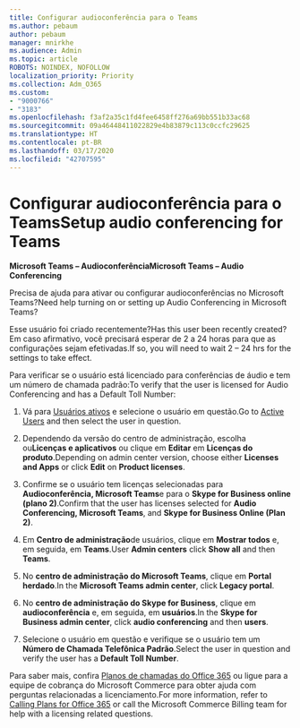 ```yaml
---
title: Configurar audioconferência para o Teams
ms.author: pebaum
author: pebaum
manager: mnirkhe
ms.audience: Admin
ms.topic: article
ROBOTS: NOINDEX, NOFOLLOW
localization_priority: Priority
ms.collection: Adm_O365
ms.custom:
- "9000766"
- "3183"
ms.openlocfilehash: f3af2a35c1fd4fee6458ff276a69bb551b33ac68
ms.sourcegitcommit: 09a46448411022829e4b83879c113c0ccfc29625
ms.translationtype: HT
ms.contentlocale: pt-BR
ms.lasthandoff: 03/17/2020
ms.locfileid: "42707595"
---
```

# <a name="setup-audio-conferencing-for-teams"></a><span data-ttu-id="c71b3-102">Configurar audioconferência para o Teams</span><span class="sxs-lookup"><span data-stu-id="c71b3-102">Setup audio conferencing for Teams</span></span>

<span data-ttu-id="c71b3-103">**Microsoft Teams – Audioconferência**</span><span class="sxs-lookup"><span data-stu-id="c71b3-103">**Microsoft Teams – Audio Conferencing**</span></span>

<span data-ttu-id="c71b3-104">Precisa de ajuda para ativar ou configurar audioconferências no Microsoft Teams?</span><span class="sxs-lookup"><span data-stu-id="c71b3-104">Need help turning on or setting up Audio Conferencing in Microsoft Teams?</span></span>

<span data-ttu-id="c71b3-105">Esse usuário foi criado recentemente?</span><span class="sxs-lookup"><span data-stu-id="c71b3-105">Has this user been recently created?</span></span>  <span data-ttu-id="c71b3-106">Em caso afirmativo, você precisará esperar de 2 a 24 horas para que as configurações sejam efetivadas.</span><span class="sxs-lookup"><span data-stu-id="c71b3-106">If so, you will need to wait 2 – 24 hrs for the settings to take effect.</span></span>

<span data-ttu-id="c71b3-107">Para verificar se o usuário está licenciado para conferências de áudio e tem um número de chamada padrão:</span><span class="sxs-lookup"><span data-stu-id="c71b3-107">To verify that the user is licensed for Audio Conferencing and has a Default Toll Number:</span></span>

1. <span data-ttu-id="c71b3-108">Vá para [Usuários ativos](https://admin.microsoft.com/Adminportal/Home?source=applauncher#/users) e selecione o usuário em questão.</span><span class="sxs-lookup"><span data-stu-id="c71b3-108">Go to [Active Users](https://admin.microsoft.com/Adminportal/Home?source=applauncher#/users) and then select the user in question.</span></span>

2. <span data-ttu-id="c71b3-109">Dependendo da versão do centro de administração, escolha ou**Licenças e aplicativos** ou clique em **Editar** em **Licenças do produto**.</span><span class="sxs-lookup"><span data-stu-id="c71b3-109">Depending on admin center version, choose either **Licenses and Apps** or click **Edit** on **Product licenses**.</span></span>

3. <span data-ttu-id="c71b3-110">Confirme se o usuário tem licenças selecionadas para **Audioconferência, Microsoft Teams**e para o **Skype for Business online (plano 2)**.</span><span class="sxs-lookup"><span data-stu-id="c71b3-110">Confirm that the user has licenses selected for **Audio Conferencing, Microsoft Teams**, and **Skype for Business Online (Plan 2)**.</span></span>

4. <span data-ttu-id="c71b3-111">Em **Centro de administração**de usuários, clique em **Mostrar todos** e, em seguida, em **Teams**.</span><span class="sxs-lookup"><span data-stu-id="c71b3-111">User **Admin centers** click **Show all** and then **Teams**.</span></span>

5. <span data-ttu-id="c71b3-112">No **centro de administração do Microsoft Teams**, clique em **Portal herdado**.</span><span class="sxs-lookup"><span data-stu-id="c71b3-112">In the **Microsoft Teams admin center**, click **Legacy portal**.</span></span>

6. <span data-ttu-id="c71b3-113">No **centro de administração do Skype for Business**, clique em **audioconferência** e, em seguida, em **usuários**.</span><span class="sxs-lookup"><span data-stu-id="c71b3-113">In the **Skype for Business admin center**, click **audio conferencing** and then **users**.</span></span>

7. <span data-ttu-id="c71b3-114">Selecione o usuário em questão e verifique se o usuário tem um **Número de Chamada Telefônica Padrão**.</span><span class="sxs-lookup"><span data-stu-id="c71b3-114">Select the user in question and verify the user has a **Default Toll Number**.</span></span>

<span data-ttu-id="c71b3-115">Para saber mais, confira [Planos de chamadas do Office 365](https://docs.microsoft.com/microsoftteams/calling-plans-for-office-365) ou ligue para a equipe de cobrança do Microsoft Commerce para obter ajuda com perguntas relacionadas a licenciamento.</span><span class="sxs-lookup"><span data-stu-id="c71b3-115">For more information, refer to [Calling Plans for Office 365](https://docs.microsoft.com/microsoftteams/calling-plans-for-office-365) or call the Microsoft Commerce Billing team for help with a licensing related questions.</span></span>